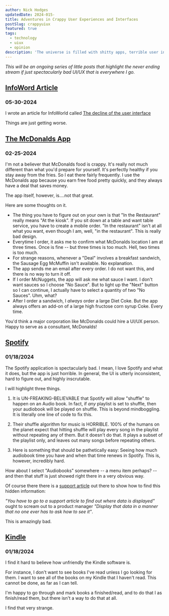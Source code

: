 ```yaml
---
author: Nick Hodges
updatedDate: 2024-015-
title: Adventures in Crappy User Experiences and Interfaces
postSlug: crappyuiux
featured: true
tags:
  - technology
  - uiux
  - opinion
description: 'The universe is filled with shitty apps, terrible user interfaces, and crappy user experiences'
---
```


_This will be an ongoing series of little posts that highlight the never ending stream if just spectacularly bad UI/UX that is everywhere I go._

## [InfoWord Article](#infoword-article)

### 05-30-2024

I wrote an article for InfoWorld called [The decline of the user interface](https://www.infoworld.com/article/3715333/the-decline-of-the-user-interface.html)

Things are just getting worse.


## [The McDonalds App ](#the-mcdonalds-app)

### 02-25-2024

I'm not a believer that McDonalds food is crappy. It's really not much different than what you'd prepare for yourself. It's perfectly healthy if you stay away from the fries. So I eat there fairly frequently. I use the McDonalds app because you earn free food pretty quickly, and they always have a deal that saves money.

The app itself, however, is....not that great.

Here are some thoughts on it.

- The thing you have to figure out on your own is that "In the Restaurant" really means "At the kiosk". If you sit down at a table and want table service, you have to create a mobile order. "In the restaurant" isn't at all what you want, even though I am, well, "in the restaurant". This is really bad design.
- Everytime I order, it asks me to confirm what McDonalds location I am at three times. Once is fine -- but three times is too much. Hell, two times is too much.
- For strange reasons, whenever a "Deal" involves a breakfast sandwich, the Sausage Egg McMuffin isn't available. No explanation.
- The app sends me an email after every order. I do not want this, and there is no way to turn it off.
- If I order McNuggets, the app will ask me what sauce I want. I don't want sauces so I choose "No Sauce". But to light up the "Next" button so I can continue, I actually have to select a quantity of two "No Sauces". Uhm, what?
- After I order a sandwich, I _*always*_ order a large Diet Coke. But the app always offers an add-on of a large high fructose corn syrup Coke. Every time.

You'd think a major corporation like McDonalds could hire a UI/UX person. Happy to serve as a consultant, McDonalds!

## [Spotify](#spotify)

### 01/18/2024

The Spotify application is spectacularly bad. I mean, I love Spotify and what it does, but the app is just horrible. In general, the UI is utterly inconsistent, hard to figure out, and highly inscrutable.

I will highlight three things.

1. It is UN-FREAKING-BELIEVABLE that Spotify will allow "shuffle" to happen on an Audio book. In fact, if _*any*_ playlist is set to shuffle, then your audiobook will be played on shuffle. This is beyond mindboggling. It is literally one line of code to fix this.

2. Their shuffle algorithm for music is HORRIBLE. 100% of the humans on the planet expect that hitting shuffle will play every song in the playlist without repeating any of them. But it doesn't do that. It plays a subset of the playlist only, and leaves out many songs before repeating others.

3. Here is something that should be pathetically easy: Seeing how much audiobook time you have and when that time renews in Spotify. This is, however, incredibly hard.

How about I select "Audiobooks" somewhere -- a menu item perhaps? -- and then that stuff is just showed right there in a very obvious way.

Of course there there is a [support article](https://community.spotify.com/t5/Content-Questions/Audiobook-Listen-Time-countdown/td-p/5655667?fbclid=IwAR1oLQ5_2KEHmLW2_8eTjJhEkuLXp4Z6jW2CbmKjXEgtQT-9s01hsiql7zs) out there to show how to find this hidden information:

_"You have to go to a support article to find out where data is displayed"_ ought to scream out to a product manager _"Display that data in a manner that no one ever has to ask how to see it"_.

This is amazingly bad.

## [Kindle](#kindle)

### 01/18/2024

I find it hard to believe how unfriendly the Kindle software is.

For instance, I don't want to see books I've read unless I go looking for them. I want to see all of the books on my Kindle that I haven't read. This cannot be done, as far as I can tell.

I'm happy to go through and mark books a finished/read, and to do that I as finish/read them, but there isn't a way to do that at all.

I find that very strange.
